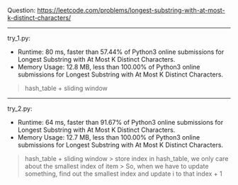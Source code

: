 Question: https://leetcode.com/problems/longest-substring-with-at-most-k-distinct-characters/

---

try_1.py:
* Runtime: 80 ms, faster than 57.44% of Python3 online submissions for Longest Substring with At Most K Distinct Characters.
* Memory Usage: 12.8 MB, less than 100.00% of Python3 online submissions for Longest Substring with At Most K Distinct Characters.

> hash_table + sliding window

---

try_2.py:
* Runtime: 64 ms, faster than 91.67% of Python3 online submissions for Longest Substring with At Most K Distinct Characters.
* Memory Usage: 12.7 MB, less than 100.00% of Python3 online submissions for Longest Substring with At Most K Distinct Characters.

> hash_table + sliding window
	> store index in hash_table, we only care about the smallest index of item
	> So, when we have to update something, find out the smallest index and update i to that index + 1	
